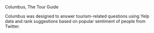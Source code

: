 Columbus, The Tour Guide

Columbus was designed to answer tourism-related questions using Yelp data and rank suggestions based on popular
sentiment of people from Twitter.
